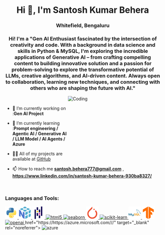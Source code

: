 
<h1 align="center">Hi 👋, I'm Santosh Kumar Behera</h1>
<h3 align="center">Whitefield, Bengaluru</h3>
<h3 align="center">
  Hi! I'm a "Gen AI Enthusiast fascinated by the intersection of creativity and code.  With a background in data science and skills in Python & MySQL, I'm exploring the incredible applications of Generative AI – from crafting compelling content to building innovative solution and a passion for problem-solving to explore the transformative potential of LLMs, creative algorithms, and AI-driven content.  Always open to collaboration, learning new techniques, and connecting with others who are shaping the future with AI."
</h3>

<img align="right" alt="Coding" height="200" width="300" src="http://www.web24zone.com/wp-content/uploads/2022/10/46207-programmer-1.gif">

<br>

- 🔭 I’m currently working on :**Gen AI  Project**
  
- 🌱 I’m currently learning :**Prompt engineering / Agentic AI / Generative AI  / LLM Model / AI Agents / Azure**

- 👨‍💻 All of my projects are available at [GitHub](https://github.com/AI-santosh-88?tab=repositories)

- 📫 How to reach me **santosh.behera777@gmail.com** , **https://www.linkedin.com/in/santosh-kumar-behera-930ba8327/**
                      

<br>

<h3 align="left">Languages and Tools:</h3>
<p align="left">
  <a href="https://www.python.org" target="_blank" rel="noreferrer">
    <img src="https://raw.githubusercontent.com/devicons/devicon/master/icons/python/python-original.svg" alt="python" width="40" height="40"/>
  </a>
  <a href="https://numpy.org/" target="_blank" rel="noreferrer">
    <img src="https://raw.githubusercontent.com/devicons/devicon/master/icons/numpy/numpy-original.svg" alt="numpy" width="40" height="40"/>
  </a>
  <a href="https://pandas.pydata.org/" target="_blank" rel="noreferrer">
    <img src="https://raw.githubusercontent.com/devicons/devicon/master/icons/pandas/pandas-original.svg" alt="pandas" width="40" height="40"/>
  </a>
  <a href="https://matplotlib.org/" target="_blank" rel="noreferrer">
    <img src="https://matplotlib.org/stable/_images/sphx_glr_logos2_003.png" alt="html5" width="90" height="40"/>
  </a>
  <a href="https://seaborn.pydata.org/" target="_blank" rel="noreferrer">
    <img src="https://seaborn.pydata.org/_images/logo-wide-lightbg.svg" alt="seaborn" width="40" height="40"/>
  </a>
  <a href="https://pytorch.org/" target="_blank" rel="noreferrer">
    <img src="https://raw.githubusercontent.com/devicons/devicon/master/icons/pytorch/pytorch-original.svg" alt="pytorch" width="40" height="40"/>
  </a>
  <a href="https://scikit-learn.org/" target="_blank" rel="noreferrer">
    <img src="https://upload.wikimedia.org/wikipedia/commons/0/05/Scikit_learn_logo_small.svg" alt="scikit-learn" width="40" height="40"/>
  </a>
  <a href="https://www.mysql.com/" target="_blank" rel="noreferrer">
    <img src="https://raw.githubusercontent.com/devicons/devicon/master/icons/mysql/mysql-original-wordmark.svg" alt="mysql" width="40" height="40"/>
  </a>
  <a href="https://www.tensorflow.org/" target="_blank" rel="noreferrer">
    <img src="https://raw.githubusercontent.com/devicons/devicon/master/icons/tensorflow/tensorflow-original.svg" alt="tensorflow" width="40" height="40"/>
  </a>
  <a href="https://https://https://openai.com///" target="_blank" rel="noreferrer">
    <img src="https://cdn.sologo.ai/2025/0102/20250102113948245.png" alt="openai" width="40" height="40"/>
  </a>
   href="https://https://azure.microsoft.com///" target="_blank" rel="noreferrer">
    <img src="https://https://https://swimburger.net/media/fbqnp2ie/azure.svg" alt="azure" width="40" height="40"/>
  </a>
</p>
